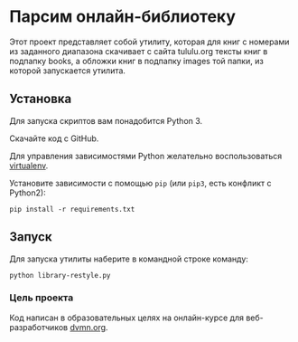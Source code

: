 # Парсим онлайн-библиотеку

Этот проект представляет собой утилиту, которая для книг с номерами из заданного диапазона скачивает с сайта tululu.org тексты книг в подпапку books, а обложки книг в подпапку images той папки, из которой запускается утилита.

## Установка

Для запуска скриптов вам понадобится Python 3.

Скачайте код с GitHub.

Для управления зависимостями Python желательно воспользоваться [virtualenv](https://pypi.org/project/virtualenv/).

Установите зависимости с помощью `pip` (или `pip3`, есть конфликт с Python2):
```
pip install -r requirements.txt
```

## Запуск

Для запуска утилиты наберите в командной строке команду:
```
python library-restyle.py
```

### Цель проекта

Код написан в образовательных целях на онлайн-курсе для веб-разработчиков [dvmn.org](https://dvmn.org/).